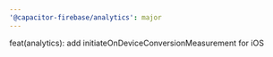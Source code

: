 ```yaml
---
'@capacitor-firebase/analytics': major
---
```


feat(analytics): add initiateOnDeviceConversionMeasurement for iOS
